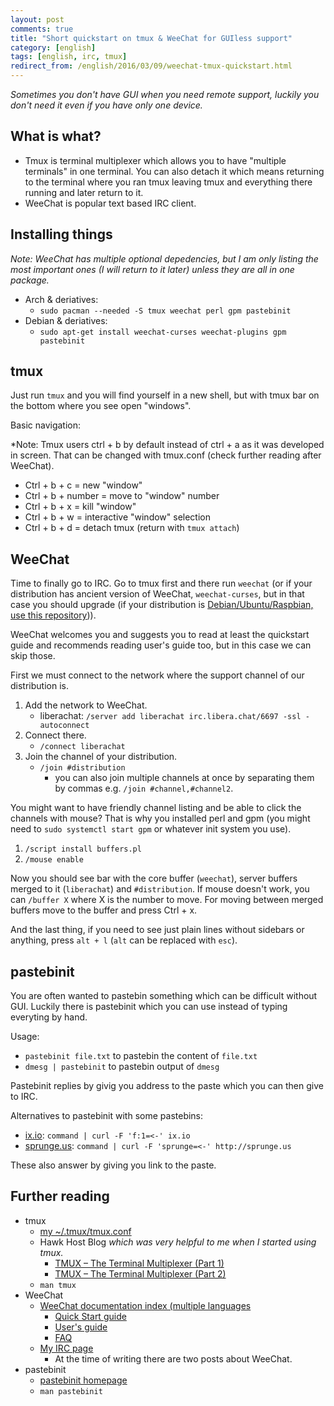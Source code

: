 ```yaml
---
layout: post
comments: true
title: "Short quickstart on tmux & WeeChat for GUIless support"
category: [english]
tags: [english, irc, tmux]
redirect_from: /english/2016/03/09/weechat-tmux-quickstart.html
---
```


_Sometimes you don't have GUI when you need remote support, luckily you
don't need it even if you have only one device._

## What is what?

- Tmux is terminal multiplexer which allows you to have "multiple
  terminals" in one terminal. You can also detach it which means returning
  to the terminal where you ran tmux leaving tmux and everything there
  running and later return to it.
- WeeChat is popular text based IRC client.

## Installing things

_Note: WeeChat has multiple optional depedencies, but I am only listing
the most important ones (I will return to it later) unless they are all
in one package._

- Arch & deriatives:
  - `sudo pacman --needed -S tmux weechat perl gpm pastebinit`
- Debian & deriatives:
  - `sudo apt-get install weechat-curses weechat-plugins gpm pastebinit`

## tmux

Just run `tmux` and you will find yourself in a new shell, but with tmux
bar on the bottom where you see open "windows".

Basic navigation:

\*Note: Tmux users ctrl + b by default instead of ctrl + a as it was
developed in screen. That can be changed with tmux.conf (check further
reading after WeeChat).

- Ctrl + b + c = new "window"
- Ctrl + b + number = move to "window" number
- Ctrl + b + x = kill "window"
- Ctrl + b + w = interactive "window" selection
- Ctrl + b + d = detach tmux (return with `tmux attach`)

## WeeChat

Time to finally go to IRC. Go to tmux first and there run `weechat` (or
if your distribution has ancient version of WeeChat, `weechat-curses`, but
in that case you should upgrade (if your distribution is
[Debian/Ubuntu/Raspbian, use this repository](https://weechat.org/download/debian/))).

WeeChat welcomes you and suggests you to read at least the quickstart
guide and recommends reading user's guide too, but in this case we
can skip those.

First we must connect to the network where the support channel of our
distribution is.

1. Add the network to WeeChat.
   - liberachat: `/server add liberachat irc.libera.chat/6697 -ssl -autoconnect`
2. Connect there.
   - `/connect liberachat`
3. Join the channel of your distribution.
   - `/join #distribution`
     - you can also join multiple channels at once by separating them by
       commas e.g. `/join #channel,#channel2`.

You might want to have friendly channel listing and be able to click the
channels with mouse? That is why you installed perl and gpm (you might
need to `sudo systemctl start gpm` or whatever init system you use).

1. `/script install buffers.pl`
2. `/mouse enable`

Now you should see bar with the core buffer (`weechat`), server buffers
merged to it (`liberachat`) and `#distribution`. If mouse doesn't work, you
can `/buffer X` where X is the number to move. For moving between merged
buffers move to the buffer and press Ctrl + x.

And the last thing, if you need to see just plain lines without
sidebars or anything, press `alt + l` (`alt` can be replaced with `esc`).

## pastebinit

You are often wanted to pastebin something which can be difficult without
GUI. Luckily there is pastebinit which you can use instead of typing
everyting by hand.

Usage:

- `pastebinit file.txt` to pastebin the content of `file.txt`
- `dmesg | pastebinit` to pastebin output of `dmesg`

Pastebinit replies by givig you address to the paste which you can then
give to IRC.

Alternatives to pastebinit with some pastebins:

- [ix.io](http://ix.io/): `command | curl -F 'f:1=<-' ix.io`
- [sprunge.us](http://sprunge.us/): `command | curl -F 'sprunge=<-' http://sprunge.us`

These also answer by giving you link to the paste.

## Further reading

- tmux
  - [my ~/.tmux/tmux.conf](https://github.com/Mikaela/shell-things/blob/master/conf/tmux.conf)
  - Hawk Host Blog _which was very helpful to me when I started using tmux._
    - [TMUX – The Terminal Multiplexer (Part 1)](https://blog.hawkhost.com/2010/06/28/tmux-the-terminal-multiplexer/)
    - [TMUX – The Terminal Multiplexer (Part 2)](https://blog.hawkhost.com/2010/07/02/tmux-%E2%80%93-the-terminal-multiplexer-part-2/)
  - `man tmux`
- WeeChat
  - [WeeChat documentation index (multiple languages](https://weechat.org/doc/)
    - [Quick Start guide](https://weechat.org/files/doc/stable/weechat_quickstart.en.html)
    - [User's guide](https://weechat.org/files/doc/stable/weechat_user.en.html)
    - [FAQ](https://weechat.org/files/doc/weechat_faq.en.html)
  - [My IRC page](https://mikaela.info/irc/)
    - At the time of writing there are two posts about WeeChat.
- pastebinit
  - [pastebinit homepage](https://www.stgraber.org/category/pastebinit/)
  - `man pastebinit`
